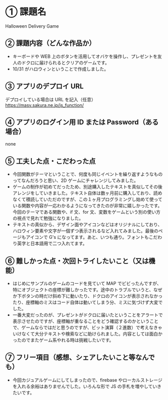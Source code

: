 # ① 課題名

Halloween Delivery Game

## ② 課題内容（どんな作品か）

- キーボードや WEB 上のボタンを活用してオバケを操作し、プレゼントを友人のドクロに届けられるとクリアのゲームです。
- 10/31 がハロウィンということで作成しました。

## ③ アプリのデプロイ URL

デプロイしている場合は URL を記入（任意）
https://masv.sakura.ne.jp/js_function/

## ④ アプリのログイン用 ID または Password（ある場合）

none

## ⑤ 工夫した点・こだわった点

- 今回関数がテーマということで、何度も同じイベントを繰り返すようなものってなんだろうと思い、2D ゲームにチャレンジしてみました。
- ゲームの制作が初めてだったため、別途購入したテキストを真似してその後アレンジをしていきました。テキスト自体は数ヶ月前に購入しており、読めなくて積読していただのですが、この１ヶ月プログラミングし始めて使っている関数や内容が一応わかるようになってきたのが非常に嬉しかったです。今回のテーマである関数や、if 文、for 文、変数をゲームという別の使い方の視点で見れて勉強になりました。
- テキストの真似から、デザイン面やアイコンなどはオリジナルにしており、ハロウィン要素や文字が一個ずつ表示されるなど入れてみました。最後のページもアイコンで G's になってます。あと、いつも通り。フォントもこだわり英字と日本語用で二つ入れてます。

## ⑥ 難しかった点・次回トライしたいこと（又は機能）

- はじめにサンプルのゲームのコードを見ていて MAP でビビったんですが、特にオブジェクトの座標が難しかったです。途中のトラブルでいうと、なぜか下ボタンの時だけ斜め下に動いたり、ドクロのアイコンが表示されなかったり、座標軸のミスはコード自体は動いてしまう分、ミスに気づけず大変でした。
- 一番大変だったのが、プレゼントがドクロに届いたということをアラートで表示させたのですが、座標軸が重なることをどう確認するのかということで、ゲームならではだと思うのですが、ビット演算（２進数）で考えなきゃいけなくて大分テキストや検索などに助けられました。内容としては面白かったのでまたゲーム系やれる時は挑戦したいです。

## ⑦ フリー項目（感想、シェアしたいこと等なんでも）

- 今回カジュアルゲームにしてしまったので、firebase やローカルストレージを入れる余裕はありませんでした。いろんな形で JS の手札を増やしていきたいです。
